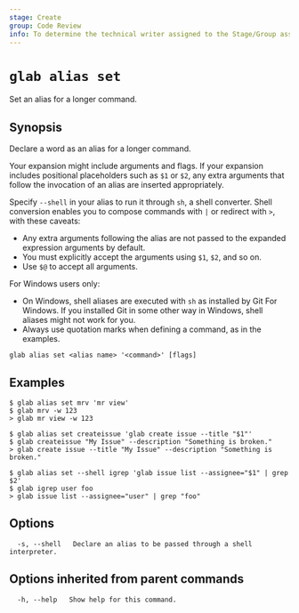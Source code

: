 ```yaml
---
stage: Create
group: Code Review
info: To determine the technical writer assigned to the Stage/Group associated with this page, see https://about.gitlab.com/handbook/product/ux/technical-writing/#assignments
---
```


<!--
This documentation is auto generated by a script.
Please do not edit this file directly. Run `make gen-docs` instead.
-->

# `glab alias set`

Set an alias for a longer command.

## Synopsis

Declare a word as an alias for a longer command.

Your expansion might include arguments and flags. If your expansion
includes positional placeholders such as `$1` or `$2`, any extra
arguments that follow the invocation of an alias are inserted
appropriately.

Specify `--shell` in your alias to run it through `sh`, a shell
converter. Shell conversion enables you to compose commands with `|`
or redirect with `>`, with these caveats:

- Any extra arguments following the alias are not passed to the
  expanded expression arguments by default.
- You must explicitly accept the arguments using `$1`, `$2`, and so on.
- Use `$@` to accept all arguments.

For Windows users only:

- On Windows, shell aliases are executed with `sh` as installed by
  Git For Windows. If you installed Git in some other way in Windows,
  shell aliases might not work for you.
- Always use quotation marks when defining a command, as in the examples.

```plaintext
glab alias set <alias name> '<command>' [flags]
```

## Examples

```console
$ glab alias set mrv 'mr view'
$ glab mrv -w 123
> glab mr view -w 123

$ glab alias set createissue 'glab create issue --title "$1"'
$ glab createissue "My Issue" --description "Something is broken."
> glab create issue --title "My Issue" --description "Something is broken."

$ glab alias set --shell igrep 'glab issue list --assignee="$1" | grep $2'
$ glab igrep user foo
> glab issue list --assignee="user" | grep "foo"

```

## Options

```plaintext
  -s, --shell   Declare an alias to be passed through a shell interpreter.
```

## Options inherited from parent commands

```plaintext
  -h, --help   Show help for this command.
```
